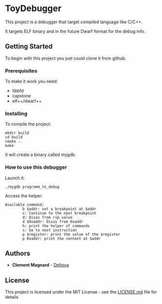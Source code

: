 # ToyDebugger

This project is a debugger that target compiled language like C/C++.

It targets ELF binary and in the future Dwarf format for the debug info.

## Getting Started

To begin with this project you just could clone it from github.

### Prerequisites

To make it work you need:
- libbfd
- capstone
- elf++/dwarf++

### Installing

To compile the project:

```
mkdir build
cd build
cmake ..
make
```

It will create a binary called mygdb.

### How to use this debugger

Launch it:

```
./mygdb programm_to_debug
```

Access the helper:

```
Available command:
        b $addr: set a breakpoint at $addr
        c: Continue to the next breakpoint
        d: Disas from rip value
        d $0xaddr: Disas from 0xaddr
        h: print the helper of commands
        s: Go to next instruction
        p $register: print the value of the $register
        p 0xaddr: print the content at $addr
```

## Authors

* **Clement Magnard** - [Deltova](https://github.com/deltova)

## License

This project is licensed under the MIT License - see the [LICENSE.md](LICENSE.md) file for details
